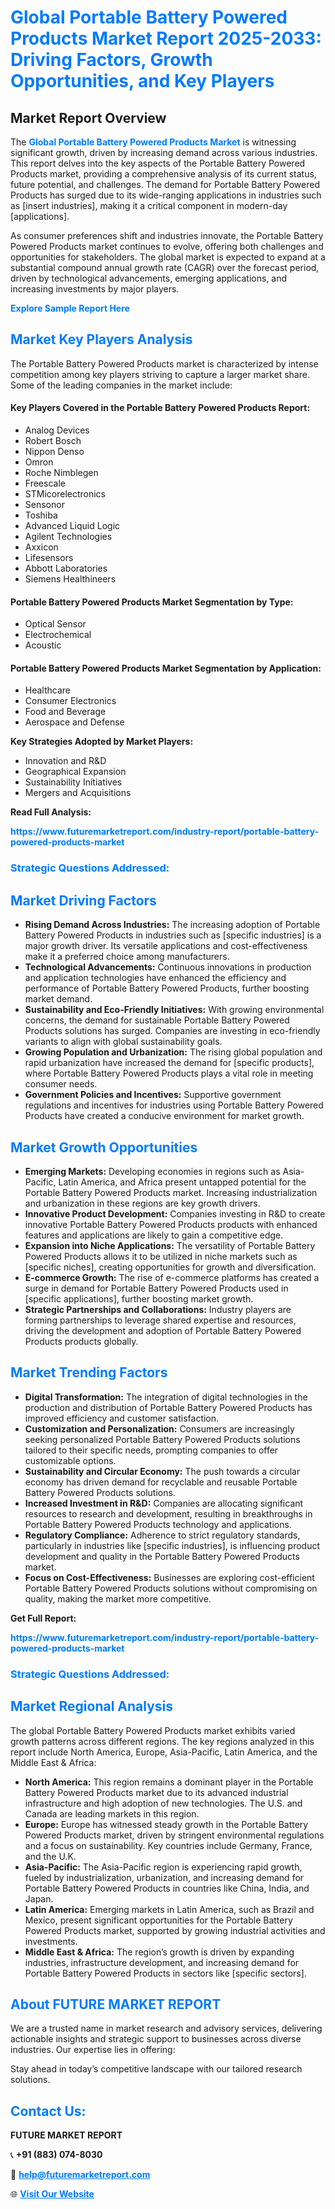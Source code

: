 <h1 style="color: #007BFF;">Global Portable Battery Powered Products Market Report 2025-2033: Driving Factors, Growth Opportunities, and Key Players</h1>

<section id="overview">
<h2>Market Report Overview</h2>
<p>The <a href="https://www.futuremarketreport.com/industry-report/portable-battery-powered-products-market" style="color: #007BFF; text-decoration: none;"><strong>Global Portable Battery Powered Products Market</strong></a> is witnessing significant growth, driven by increasing demand across various industries. This report delves into the key aspects of the Portable Battery Powered Products market, providing a comprehensive analysis of its current status, future potential, and challenges. The demand for Portable Battery Powered Products has surged due to its wide-ranging applications in industries such as [insert industries], making it a critical component in modern-day [applications].</p>
<p>As consumer preferences shift and industries innovate, the Portable Battery Powered Products market continues to evolve, offering both challenges and opportunities for stakeholders. The global market is expected to expand at a substantial compound annual growth rate (CAGR) over the forecast period, driven by technological advancements, emerging applications, and increasing investments by major players.</p>
</section>

<section id="overview">
<p><a href="https://www.futuremarketreport.com/request-sample/reportId=34696" style="color: #007BFF; text-decoration: none;"><strong>Explore Sample Report Here</strong></a></p>
</section>

<section id="key-players">
<h2 style="color: #007BFF;">Market Key Players Analysis</h2>
<p>The Portable Battery Powered Products market is characterized by intense competition among key players striving to capture a larger market share. Some of the leading companies in the market include:</p>
<h4>Key Players Covered in the Portable Battery Powered Products Report:</h4>
<ul><li>Analog Devices</li><li>Robert Bosch</li><li>Nippon Denso</li><li>Omron</li><li>Roche Nimblegen</li><li>Freescale</li><li>STMicorelectronics</li><li>Sensonor</li><li>Toshiba</li><li>Advanced Liquid Logic</li><li>Agilent Technologies</li><li>Axxicon</li><li>Lifesensors</li><li>Abbott Laboratories</li><li>Siemens Healthineers</li></ul>
<h4>Portable Battery Powered Products Market Segmentation by Type:</h4>
<ul><li>Optical Sensor</li><li>Electrochemical</li><li>Acoustic</li></ul>

<h4>Portable Battery Powered Products Market Segmentation by Application:</h4>
<ul><li>Healthcare</li><li>Consumer Electronics</li><li>Food and Beverage</li><li>Aerospace and Defense</li></ul>
<p><strong>Key Strategies Adopted by Market Players:</strong></p>
<ul>
<li>Innovation and R&D</li>
<li>Geographical Expansion</li>
<li>Sustainability Initiatives</li>
<li>Mergers and Acquisitions</li>
</ul>
</section>

<section>
<p><strong>Read Full Analysis: </strong></p><a href="https://www.futuremarketreport.com/industry-report/portable-battery-powered-products-market" style="color: #007BFF; text-decoration: none;"><strong>https://www.futuremarketreport.com/industry-report/portable-battery-powered-products-market</strong></a>
<h3 style="color: #007BFF;">Strategic Questions Addressed:</h3>
</section>

<section id="driving-factors">
<h2 style="color: #007BFF;">Market Driving Factors</h2>
<ul>
<li><strong>Rising Demand Across Industries:</strong> The increasing adoption of Portable Battery Powered Products in industries such as [specific industries] is a major growth driver. Its versatile applications and cost-effectiveness make it a preferred choice among manufacturers.</li>
<li><strong>Technological Advancements:</strong> Continuous innovations in production and application technologies have enhanced the efficiency and performance of Portable Battery Powered Products, further boosting market demand.</li>
<li><strong>Sustainability and Eco-Friendly Initiatives:</strong> With growing environmental concerns, the demand for sustainable Portable Battery Powered Products solutions has surged. Companies are investing in eco-friendly variants to align with global sustainability goals.</li>
<li><strong>Growing Population and Urbanization:</strong> The rising global population and rapid urbanization have increased the demand for [specific products], where Portable Battery Powered Products plays a vital role in meeting consumer needs.</li>
<li><strong>Government Policies and Incentives:</strong> Supportive government regulations and incentives for industries using Portable Battery Powered Products have created a conducive environment for market growth.</li>
</ul>
</section>

<section id="growth-opportunities">
<h2 style="color: #007BFF;">Market Growth Opportunities</h2>
<ul>
<li><strong>Emerging Markets:</strong> Developing economies in regions such as Asia-Pacific, Latin America, and Africa present untapped potential for the Portable Battery Powered Products market. Increasing industrialization and urbanization in these regions are key growth drivers.</li>
<li><strong>Innovative Product Development:</strong> Companies investing in R&D to create innovative Portable Battery Powered Products products with enhanced features and applications are likely to gain a competitive edge.</li>
<li><strong>Expansion into Niche Applications:</strong> The versatility of Portable Battery Powered Products allows it to be utilized in niche markets such as [specific niches], creating opportunities for growth and diversification.</li>
<li><strong>E-commerce Growth:</strong> The rise of e-commerce platforms has created a surge in demand for Portable Battery Powered Products used in [specific applications], further boosting market growth.</li>
<li><strong>Strategic Partnerships and Collaborations:</strong> Industry players are forming partnerships to leverage shared expertise and resources, driving the development and adoption of Portable Battery Powered Products products globally.</li>
</ul>
</section>

<section id="trending-factors">
<h2 style="color: #007BFF;">Market Trending Factors</h2>
<ul>
<li><strong>Digital Transformation:</strong> The integration of digital technologies in the production and distribution of Portable Battery Powered Products has improved efficiency and customer satisfaction.</li>
<li><strong>Customization and Personalization:</strong> Consumers are increasingly seeking personalized Portable Battery Powered Products solutions tailored to their specific needs, prompting companies to offer customizable options.</li>
<li><strong>Sustainability and Circular Economy:</strong> The push towards a circular economy has driven demand for recyclable and reusable Portable Battery Powered Products solutions.</li>
<li><strong>Increased Investment in R&D:</strong> Companies are allocating significant resources to research and development, resulting in breakthroughs in Portable Battery Powered Products technology and applications.</li>
<li><strong>Regulatory Compliance:</strong> Adherence to strict regulatory standards, particularly in industries like [specific industries], is influencing product development and quality in the Portable Battery Powered Products market.</li>
<li><strong>Focus on Cost-Effectiveness:</strong> Businesses are exploring cost-efficient Portable Battery Powered Products solutions without compromising on quality, making the market more competitive.</li>
</ul>
</section>

<section>
<p><strong>Get Full Report: </strong></p><a href="https://www.futuremarketreport.com/industry-report/portable-battery-powered-products-market" style="color: #007BFF; text-decoration: none;"><strong>https://www.futuremarketreport.com/industry-report/portable-battery-powered-products-market</strong></a>
<h3 style="color: #007BFF;">Strategic Questions Addressed:</h3>
</section>


<section id="regional-analysis">
<h2 style="color: #007BFF;">Market Regional Analysis</h2>
<p>The global Portable Battery Powered Products market exhibits varied growth patterns across different regions. The key regions analyzed in this report include North America, Europe, Asia-Pacific, Latin America, and the Middle East & Africa:</p>
<ul>
<li><strong>North America:</strong> This region remains a dominant player in the Portable Battery Powered Products market due to its advanced industrial infrastructure and high adoption of new technologies. The U.S. and Canada are leading markets in this region.</li>
<li><strong>Europe:</strong> Europe has witnessed steady growth in the Portable Battery Powered Products market, driven by stringent environmental regulations and a focus on sustainability. Key countries include Germany, France, and the U.K.</li>
<li><strong>Asia-Pacific:</strong> The Asia-Pacific region is experiencing rapid growth, fueled by industrialization, urbanization, and increasing demand for Portable Battery Powered Products in countries like China, India, and Japan.</li>
<li><strong>Latin America:</strong> Emerging markets in Latin America, such as Brazil and Mexico, present significant opportunities for the Portable Battery Powered Products market, supported by growing industrial activities and investments.</li>
<li><strong>Middle East & Africa:</strong> The region’s growth is driven by expanding industries, infrastructure development, and increasing demand for Portable Battery Powered Products in sectors like [specific sectors].</li>
</ul>
</section>

<footer>
<h2 style="color: #007BFF;">About FUTURE MARKET REPORT</h2>
<p>We are a trusted name in market research and advisory services, delivering actionable insights and strategic support to businesses across diverse industries. Our expertise lies in offering:</p>

<p>Stay ahead in today’s competitive landscape with our tailored research solutions.</p>

<h2 style="color: #007BFF;">Contact Us:</h2>
<p><strong>FUTURE MARKET REPORT</strong></p>
<p>📞 <strong>+91 (883) 074-8030</strong></p>
<p>📧 <strong><a href="mailto:help@futuremarketreport.com" style="color: #007BFF;">help@futuremarketreport.com</a></strong></p>
<p>🌐 <strong><a href="https://www.futuremarketreport.com/" style="color: #007BFF;">Visit Our Website</a></strong></p>
</footer>